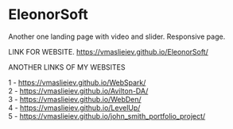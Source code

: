 # EleonorSoft

Another one landing page with video and slider. Responsive page.

 LINK FOR WEBSITE. https://vmaslieiev.github.io/EleonorSoft/

ANOTHER LINKS OF MY WEBSITES

1 - https://vmaslieiev.github.io/WebSpark/ <br/>
2 - https://vmaslieiev.github.io/Avilton-DA/ <br/>
3 - https://vmaslieiev.github.io/WebDen/ <br/>
4 - https://vmaslieiev.github.io/LevelUp/ <br/>
5 - https://vmaslieiev.github.io/john_smith_portfolio_project/
